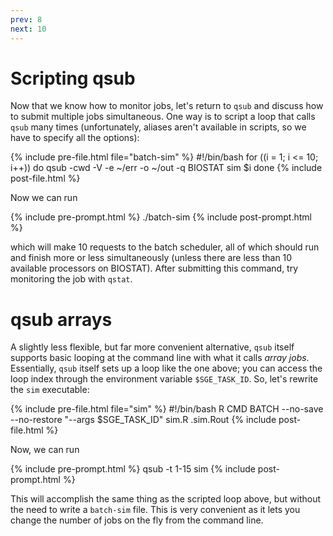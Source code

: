 ```yaml
---
prev: 8
next: 10
---
```


# Scripting qsub

Now that we know how to monitor jobs, let's return to `qsub` and discuss how to submit multiple jobs simultaneous.  One way is to script a loop that calls `qsub` many times (unfortunately, aliases aren't available in scripts, so we have to specify all the options):

{% include pre-file.html file="batch-sim" %}
#!/bin/bash
for ((i = 1; i <= 10; i++))
do
  qsub -cwd -V -e ~/err -o ~/out -q BIOSTAT sim $i
done
{% include post-file.html %}

Now we can run

{% include pre-prompt.html %}
./batch-sim
{% include post-prompt.html %}

which will make 10 requests to the batch scheduler, all of which should run and finish more or less simultaneously (unless there are less than 10 available processors on BIOSTAT).  After submitting this command, try monitoring the job with `qstat`.

# qsub arrays

A slightly less flexible, but far more convenient alternative, `qsub` itself supports basic looping at the command line with what it calls *array jobs*.  Essentially, `qsub` itself sets up a loop like the one above; you can access the loop index through the environment variable `$SGE_TASK_ID`.  So, let's rewrite the `sim` executable:

{% include pre-file.html file="sim" %}
#!/bin/bash
R CMD BATCH --no-save --no-restore "--args $SGE_TASK_ID" sim.R .sim.Rout
{% include post-file.html %}

Now, we can run

{% include pre-prompt.html %}
qsub -t 1-15 sim
{% include post-prompt.html %}

This will accomplish the same thing as the scripted loop above, but without the need to write a `batch-sim` file.  This is very convenient as it lets you change the number of jobs on the fly from the command line.
